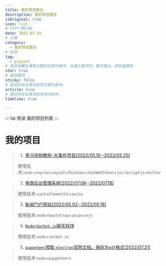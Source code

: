 ```yaml
---
title: 我的项目整合
description: 我的项目整合
isOriginal: true
icon: list
# YYYY-MM-DD
date: 2022-07-31
# 分类
category:
  - 我的项目整合
# 标签
tag:
  - project
# 是否收藏在博客主题的文章列表中。当填入数字时，数字越大，排名越靠前
star: true
# 是否置顶
sticky: false
# 是否将该文章添加至文章列表中。
article: true
# 是否将该文章添加至时间线中。
timeline: true

---
```

<CountView></CountView>


::: tip 导读
我的项目列表
:::

<!-- more -->

# 我的项目

> 1. [黑马视频教程-大事件项目(2022/05.15--2022/05.25)](/posts/project/api-server/)
>
> 使用技术:`node`+`express`+`mysql`+`Postman`+`JsonWebToken`+`joi`+`bcryptjs`+`multer`

> 2. [电商后台管理系统(2022/07.08--2022/07.18)](/posts/project/vue-shop/)
>
> 使用技术:`vue2`+`ElementUi`+`axiso`

> 3. [新闻门户网站(2022/05.02--2022/05.18)](/posts/project/newsinfo/)
>
> 使用技术:`node`+`bootstrap`+`axios`+`ejs`

> 4. [`Node+Socket.io`聊天程序 ](/posts/project/socket-chat/)
>
> 使用技术:`node`+`socket.io`

> 5. [`puppeteer`爬取 `electron`官网文档，保存为`pdf`格式(2022/07.21)](/posts/project/puppeteer-electron-pdf/)
>
> 使用技术:`node`+`puppeteero`


